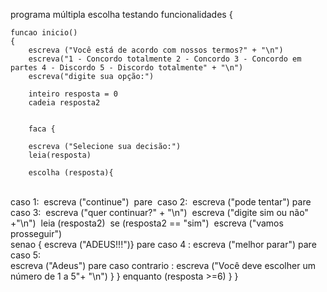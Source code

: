programa múltipla escolha testando funcionalidades
{
	
	funcao inicio()
	{
		escreva ("Você está de acordo com nossos termos?" + "\n")
		escreva("1 - Concordo totalmente 2 - Concordo 3 - Concordo em partes 4 - Discordo 5 - Discordo totalmente" + "\n")
		escreva("digite sua opção:")
		
		inteiro resposta = 0
		cadeia resposta2


		faca {
	
		escreva ("Selecione sua decisão:")
		leia(resposta)
		
		escolha (resposta){


​	 
​	caso 1:
​		escreva ("continue")
​	pare
​	caso 2:
​		escreva ("pode tentar")
​	 pare
​	caso 3: 
​		escreva ("quer continuar?" + "\n")
​		escreva ("digite sim ou não" +"\n")
​		leia (resposta2)
​		se (resposta2 == "sim")
​		escreva ("vamos prosseguir")
​		
		senao {
		escreva ("ADEUS!!!")}
	pare
	caso 4 :
		escreva ("melhor parar")
	pare
	caso 5:  
		escreva ("Adeus")
	pare
	caso contrario :
	escreva ("Você deve escolher um número de 1 a 5"+ "\n")
		}
		} enquanto (resposta >=6)
		}
}

